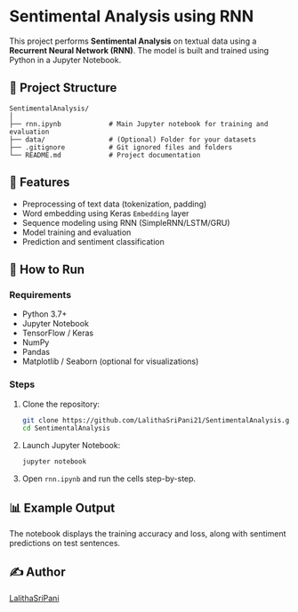 # Sentimental Analysis using RNN

This project performs **Sentimental Analysis** on textual data using a **Recurrent Neural Network (RNN)**. The model is built and trained using Python in a Jupyter Notebook.

## 📂 Project Structure

```
SentimentalAnalysis/
│
├── rnn.ipynb            # Main Jupyter notebook for training and evaluation
├── data/                # (Optional) Folder for your datasets
├── .gitignore           # Git ignored files and folders
└── README.md            # Project documentation
```

## 🧠 Features

- Preprocessing of text data (tokenization, padding)
- Word embedding using Keras `Embedding` layer
- Sequence modeling using RNN (SimpleRNN/LSTM/GRU)
- Model training and evaluation
- Prediction and sentiment classification

## 🚀 How to Run

### Requirements

- Python 3.7+
- Jupyter Notebook
- TensorFlow / Keras
- NumPy
- Pandas
- Matplotlib / Seaborn (optional for visualizations)

### Steps

1. Clone the repository:

   ```bash
   git clone https://github.com/LalithaSriPani21/SentimentalAnalysis.git
   cd SentimentalAnalysis
   ```

2. Launch Jupyter Notebook:

   ```bash
   jupyter notebook
   ```

3. Open `rnn.ipynb` and run the cells step-by-step.

## 📊 Example Output

The notebook displays the training accuracy and loss, along with sentiment predictions on test sentences.

## ✍️ Author

[LalithaSriPani](https://github.com/LalithaSriPani21)

